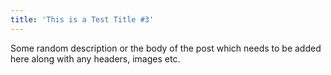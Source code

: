 ```yaml
---
title: 'This is a Test Title #3'
---
```


Some random description or the body of the post which needs to be added here along with any headers, images etc. 
